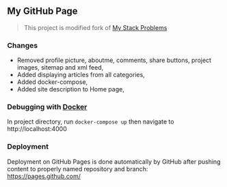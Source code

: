 ## My GitHub Page

> This project is modified fork of [My Stack Problems](https://github.com/agusmakmun/agusmakmun.github.io)

### Changes
* Removed profile picture, aboutme, comments, share buttons, project images, sitemap and xml feed, 
* Added displaying articles from all categories,
* Added docker-compose,
* Added site description to Home page,

### Debugging with [Docker](https://www.docker.com/)
In project directory, run
`docker-compose up`
then navigate to http://localhost:4000

### Deployment
Deployment on GitHub Pages is done automatically by GitHub after pushing content to properly named repository and branch:
https://pages.github.com/